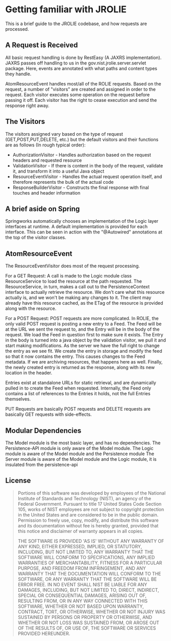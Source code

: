 # Getting familiar with JROLIE

This is a brief guide to the JROLIE codebase, and how requests are processed.

## A Request is Received

All basic request handling is done by RestEasy (A JAXRS implementation). JAXRS passes off handling to us in the gov.nist.jrolie.server.servlet package. Here, events are annotated with what paths and content types they handle.

AtomResourceEvent handles most/all of the ROLIE requests. Based on the request, a number of "visitors" are created and assigned in order to the request. Each visitor executes some operation on the request before passing it off. Each visitor has the right to cease execution and send the response right away.

## The Visitors

The visitors assigned vary based on the type of request (GET,POST,PUT,DELETE, etc.) but the default visitors and their functions are as follows (In rough typical order):

* AuthorizationVisitor - Handles authorization based on the request headers and requested resource
* ValidationVisitor - If there is content in the body of the request, validate it, and transform it into a useful Java object
* ResourceEventVisitor - Handles the actual request operation itself, and therefore represents the bulk of the actual code
* ResponseBuilderVisitor - Constructs the final response with final touches and header information

## A brief aside on Spring

Springworks automatically chooses an implementation of the Logic layer interfaces at runtime. A default implementation is provided for each interface. This can be seen in action with the "@Autowired" annotations at the top of the visitor classes.

## AtomResourceEvent

The ResourceEventVisitor does most of the request processing.

For a GET Request: A call is made to the Logic module class ResourceService to load the resource at the path requested. The ResourceService, in turn, makes a call out to the PersistenceContext interface to actually retrieve the resource. We don't care what this resource actually is, and we won't be making any changes to it. The client may already have this resource cached, as the ETag of the resource is provided along with the resource.

For a POST Request: POST requests are more complicated. In ROLIE, the only valid POST request is posting a new entry to a Feed. The Feed will be at the URL we sent the request to, and the Entry will be in the body of the request. We load the Feed in question first to make sure it exists. The Entry in the body is turned into a java object by the validation visitor, we pull it and start making modifications. As the server we have the full right to change the entry as we see fit. We create the entry in storage and modify the feed so that it now contains the entry. This causes changes to the Feed metadata. If we are archiving resources, that happens here as well. Finally, the newly created entry is returned as the response, along with its new location in the header.

Entries exist at standalone URLs for static retrieval, and are dynamically pulled in to create the Feed when requested. Internally, the Feed only contains a list of references to the Entries it holds, not the full Entries themselves.

PUT Requests are basically POST requests and DELETE requests are basically GET requests with side-effects.

## Modular Dependencies

The Model module is the most basic layer, and has no dependencies.
The Persistence-API module is only aware of the Model module.
The Logic module is aware of the Model module and the Persistence module
The Server module is aware of the Model module and the Logic module, it is insulated from the persistence-api


## License
  >Portions of this software was developed by employees of the National Institute of Standards and Technology (NIST), an agency of the Federal Government. Pursuant to title 17 United States Code Section 105, works of NIST employees are not subject to copyright protection in the United States and are considered to be in the public domain. Permission to freely use, copy, modify, and distribute this software and its documentation without fee is hereby granted, provided that this notice and disclaimer of warranty appears in all copies. 
  >
 > THE SOFTWARE IS PROVIDED 'AS IS' WITHOUT ANY WARRANTY OF ANY KIND, EITHER EXPRESSED, IMPLIED, OR STATUTORY, INCLUDING, BUT NOT LIMITED TO, ANY WARRANTY THAT THE SOFTWARE WILL CONFORM TO SPECIFICATIONS, ANY IMPLIED WARRANTIES OF MERCHANTABILITY, FITNESS FOR A PARTICULAR PURPOSE, AND FREEDOM FROM INFRINGEMENT, AND ANY WARRANTY THAT THE DOCUMENTATION WILL CONFORM TO THE SOFTWARE, OR ANY WARRANTY THAT THE SOFTWARE WILL BE ERROR FREE. IN NO EVENT SHALL NIST BE LIABLE FOR ANY DAMAGES, INCLUDING, BUT NOT LIMITED TO, DIRECT, INDIRECT, SPECIAL OR CONSEQUENTIAL DAMAGES, ARISING OUT OF, RESULTING FROM, OR IN ANY WAY CONNECTED WITH THIS SOFTWARE, WHETHER OR NOT BASED UPON WARRANTY, CONTRACT, TORT, OR OTHERWISE, WHETHER OR NOT INJURY WAS SUSTAINED BY PERSONS OR PROPERTY OR OTHERWISE, AND WHETHER OR NOT LOSS WAS SUSTAINED FROM, OR AROSE OUT OF THE RESULTS OF, OR USE OF, THE SOFTWARE OR SERVICES PROVIDED HEREUNDER.
